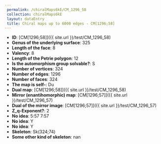 ```yaml
--- 
 permalink: /chiralMaps6kE/CM_1296_58 
 collection: chiralMaps6kE
 layout: dataEntry
 title: Chiral maps up to 6000 edges - CM[1296;58]
---
```


- **ID**: [CM[1296;58]]({{ site.url }}/test/CM_1296_58)
- **Genus of the underlying surface**: 325
- **Length of the face**: 8
- **Valency**: 8
- **Length of the Petrie polygon**: 12
- **Is the automorphism group solvable?**: S
- **Number of vertices**: 324
- **Number of edges**: 1296
- **Number of faces**: 324
- **The map is self-**: Du
- **Dual map**: [CM[1296;58]]({{ site.url }}/test/CM_1296_58)
- **Mirror (enantihomorphic) map**: [CM[1296;57]]({{ site.url }}/test/CM_1296_57)
- **Dual of the mirror image**: [CM[1296;57]]({{ site.url }}/test/CM_1296_57)
- **Z_q-Exponent?**: 2
- **No idea**:  5:57 7:57
- **No idea**: Y
- **No idea**: Y
- **Skeleton**: Sk(324;74)
- **Some other kind of skeleton**: nan

